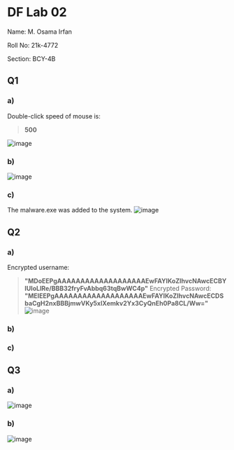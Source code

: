 # DF Lab 02
Name: M. Osama Irfan

Roll No: 21k-4772

Section: BCY-4B
## Q1
### a)
Double-click speed of mouse is:
> **500**

![image](https://user-images.githubusercontent.com/115397536/230767128-c830af5b-2de4-486f-9986-e1a69196553a.png)

### b)
![image](https://user-images.githubusercontent.com/115397536/230767796-7c5eb232-5aed-4d1d-a28b-808b3fd77887.png)

### c)
The malware.exe was added to the system.
![image](https://user-images.githubusercontent.com/115397536/230767918-a034af85-2808-486d-b164-6663736a54e9.png)

## Q2
### a)
Encrypted username:
> **"MDoEEPgAAAAAAAAAAAAAAAAAAAEwFAYIKoZIhvcNAwcECBYIUIoLIRe/BBB32fryFvAbbq63tqBwWC4p"**
Encrypted Password:
> **"MEIEEPgAAAAAAAAAAAAAAAAAAAEwFAYIKoZIhvcNAwcECDSbaCgH2nxBBBjmwVKy5xlXemkv2Yx3CyQnEh0Pa8CL/Ww="**
![image](https://user-images.githubusercontent.com/115397536/230781725-2c06f378-1622-4ec7-8537-03ea3feb9b32.png)

### b)

### c)

## Q3
### a)
![image](https://user-images.githubusercontent.com/115397536/230779100-fdfc2e44-5b55-4fd8-9b7e-ee75142dda2b.png)

### b)
![image](https://user-images.githubusercontent.com/115397536/230778806-71163d2e-cf7e-4ccc-a477-755492871711.png)

